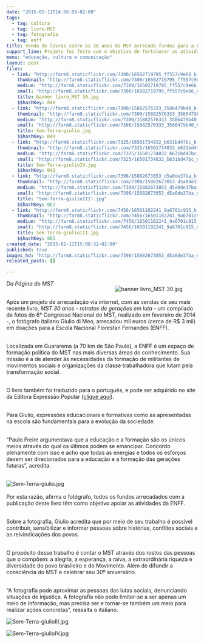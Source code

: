 ```yaml
---
date: "2015-02-11T14:56:09-02:00"
tags:
  - tag: cultura
  - tag: livro-MST
  - tag: fotografia
  - tag: enff
title: Venda de livros sobre os 30 anos do MST arrecada fundos para a ENFF
support_line: Projeto foi feito com o objetivo de fortalecer as atividades formativas e culturais oferecidas pela Escola Nacional Florestan Fernandes.
menu: "educação, cultura e comunicação"
layout: post
files:
  - link: "http://farm8.staticflickr.com/7300/16502719795_ff557c9e66_b.jpg"
    thumbnail: "http://farm8.staticflickr.com/7300/16502719795_ff557c9e66_t.jpg"
    medium: "http://farm8.staticflickr.com/7300/16502719795_ff557c9e66_z.jpg"
    small: "http://farm8.staticflickr.com/7300/16502719795_ff557c9e66_n.jpg"
    title: banner livro_MST 30.jpg
    $$hashKey: 04H
  - link: "http://farm8.staticflickr.com/7300/15882576333_3586479b40_b.jpg"
    thumbnail: "http://farm8.staticflickr.com/7300/15882576333_3586479b40_t.jpg"
    medium: "http://farm8.staticflickr.com/7300/15882576333_3586479b40_z.jpg"
    small: "http://farm8.staticflickr.com/7300/15882576333_3586479b40_n.jpg"
    title: Sem-Terra-giulio.jpg
    $$hashKey: 04K
  - link: "http://farm8.staticflickr.com/7325/16501734832_b631bd47bc_b.jpg"
    thumbnail: "http://farm8.staticflickr.com/7325/16501734832_b631bd47bc_t.jpg"
    medium: "http://farm8.staticflickr.com/7325/16501734832_b631bd47bc_z.jpg"
    small: "http://farm8.staticflickr.com/7325/16501734832_b631bd47bc_n.jpg"
    title: Sem-Terra-giulioIV.jpg
    $$hashKey: 04Q
  - link: "http://farm8.staticflickr.com/7398/15882673053_d5a0de37ba_b.jpg"
    thumbnail: "http://farm8.staticflickr.com/7398/15882673053_d5a0de37ba_t.jpg"
    medium: "http://farm8.staticflickr.com/7398/15882673053_d5a0de37ba_z.jpg"
    small: "http://farm8.staticflickr.com/7398/15882673053_d5a0de37ba_n.jpg"
    title: "Sem-Terra-giulioIII!.jpg"
    $$hashKey: 0E2
  - link: "http://farm8.staticflickr.com/7456/16501102241_9a6701c915_b.jpg"
    thumbnail: "http://farm8.staticflickr.com/7456/16501102241_9a6701c915_t.jpg"
    medium: "http://farm8.staticflickr.com/7456/16501102241_9a6701c915_z.jpg"
    small: "http://farm8.staticflickr.com/7456/16501102241_9a6701c915_n.jpg"
    title: Sem-Terra-giulioIII.jpg
    $$hashKey: 0E5
created_date: "2015-02-11T15:08:32-02:00"
published: true
images_hd: "http://farm8.staticflickr.com/7398/15882673053_d5a0de37ba_n.jpg"
releated_posts: []

---
```

<figure class="image" style="float:right"><img alt="banner livro_MST 30.jpg" src="http://farm8.staticflickr.com/7300/16502719795_ff557c9e66_b.jpg" />
<figcaption></figcaption>
</figure>

<p><em>Da P&aacute;gina do MST</em></p>

<p><br />
Ap&oacute;s um projeto de arrecada&ccedil;&atilde;o via internet, com as vendas de seu mais recente livro,<em> MST 30 anos - retratos de gera&ccedil;&otilde;es em luta</em> - um compilado de fotos do 6&deg; Congresso Nacional do MST, realizado em fevereiro de 2014 -, o fot&oacute;grafo italiano Giulio di Meo, arrecadou mil euros (cerca de R$ 3 mil) em doa&ccedil;&otilde;es para a Escola Nacional Florestan Fernandes (ENFF).</p>

<p><br />
Localizada em Guararema (a 70 km de S&atilde;o Paulo), a ENFF &eacute; um espa&ccedil;o de forma&ccedil;&atilde;o pol&iacute;tica do MST nas mais diversas &aacute;reas do conhecimento. Sua miss&atilde;o &eacute; a de atender &agrave;s necessidades da forma&ccedil;&atilde;o de militantes de movimentos sociais e organiza&ccedil;&otilde;es da classe trabalhadora que lutam pela transforma&ccedil;&atilde;o social.</p>

<p><br />
O livro tamb&eacute;m foi traduzido para o portugu&ecirc;s, e pode ser adquirido no site da Editora Express&atilde;o Popular (<a href="https://www.expressaopopular.com.br/node/8658/" target="_blank">clique aqui</a>).&nbsp;</p>

<p><br />
Para Giulio, express&otilde;es educacionais e formativas como as apresentadas na escola s&atilde;o fundamentais para a evolu&ccedil;&atilde;o da sociedade. &nbsp;</p>

<p><br />
&ldquo;Paulo Freire argumentava que a educa&ccedil;&atilde;o e a forma&ccedil;&atilde;o s&atilde;o os &uacute;nicos meios atrav&eacute;s do qual os &uacute;ltimos podem se emancipar. Concordo plenamente com isso e acho que todas as energias e todos os esfor&ccedil;os devem ser direcionados para a educa&ccedil;&atilde;o e a forma&ccedil;&atilde;o das gera&ccedil;&otilde;es futuras&rdquo;, acredita.&nbsp;</p>

<p><br />
<img alt="Sem-Terra-giulio.jpg" src="http://farm8.staticflickr.com/7300/15882576333_3586479b40_b.jpg" /><br />
<br />
Por esta raz&atilde;o, afirma o fot&oacute;grafo, todos os fundos arrecadados com a publica&ccedil;&atilde;o deste livro t&ecirc;m como objetivo apoiar as atividades da ENFF.&nbsp;</p>

<p><br />
Sobre a fotografia, Giulio acredita que por meio de seu trabalho &eacute; poss&iacute;vel contribuir, sensibilizar e informar pessoas sobre hist&oacute;rias, conflitos sociais e as reivindica&ccedil;&otilde;es dos povos.&nbsp;</p>

<p><br />
O prop&oacute;sito desse trabalho &eacute; contar o MST atrav&eacute;s dos rostos das pessoas que o comp&otilde;em: a alegria, a esperan&ccedil;a, a raiva, a extraordin&aacute;ria riqueza e diversidade do povo brasileiro e do Movimento. Al&eacute;m de difundir a consci&ecirc;ncia do MST e celebrar seu 30&ordm; anivers&aacute;rio.&nbsp;</p>

<p><br />
&ldquo;A fotografia pode aproximar as pessoas das lutas sociais, denunciando situa&ccedil;&otilde;es de injusti&ccedil;a. A fotografia n&atilde;o pode limitar-se a ser apenas um meio de informa&ccedil;&atilde;o, mas precisa ser e tornar-se tamb&eacute;m um meio para realizar a&ccedil;&otilde;es concretas&rdquo;, ressalta o italiano.</p>

<p><img alt="Sem-Terra-giulioIII.jpg" src="http://farm8.staticflickr.com/7456/16501102241_9a6701c915_b.jpg" /></p>

<p><img alt="Sem-Terra-giulioIV.jpg" src="http://farm8.staticflickr.com/7325/16501734832_b631bd47bc_b.jpg" /></p>

<p>&nbsp;</p>

<p>&nbsp;</p>
